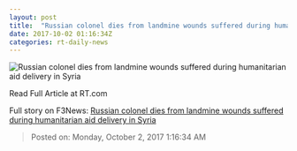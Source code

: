 ```yaml
---
layout: post
title:  "Russian colonel dies from landmine wounds suffered during humanitarian aid delivery in Syria"
date: 2017-10-02 01:16:34Z
categories: rt-daily-news
---
```


![Russian colonel dies from landmine wounds suffered during humanitarian aid delivery in Syria](https://www.rt.com/static/img/og-logo-rt.png)

Read Full Article at RT.com


Full story on F3News: [Russian colonel dies from landmine wounds suffered during humanitarian aid delivery in Syria](http://www.f3nws.com/n/ZRsGxB)

> Posted on: Monday, October 2, 2017 1:16:34 AM
